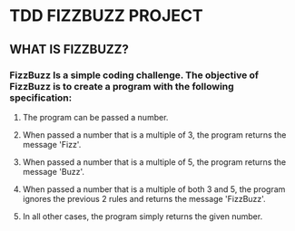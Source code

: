 # TDD FIZZBUZZ PROJECT

## WHAT IS FIZZBUZZ?

### FizzBuzz Is a simple coding challenge. The objective of FizzBuzz is to create a program with the following specification: 
 
  1. The program can be passed a number.
  
  2. When passed a number that is a multiple of 3, the program returns the message 'Fizz'.
  
  3. When passed a number that is a multiple of 5, the program returns the message 'Buzz'.
  
  4. When passed a number that is a multiple of both 3 and 5, the program ignores the previous 2 rules and returns the message 'FizzBuzz'.

  5. In all other cases, the program simply returns the given number.
